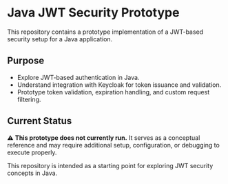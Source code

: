 # Java JWT Security Prototype

This repository contains a prototype implementation of a JWT-based security setup for a Java application.

## Purpose

- Explore JWT-based authentication in Java.
- Understand integration with Keycloak for token issuance and validation.
- Prototype token validation, expiration handling, and custom request filtering.

## Current Status

⚠️ **This prototype does not currently run.** It serves as a conceptual reference and may require additional setup, configuration, or debugging to execute properly.

This repository is intended as a starting point for exploring JWT security concepts in Java.

<br>
